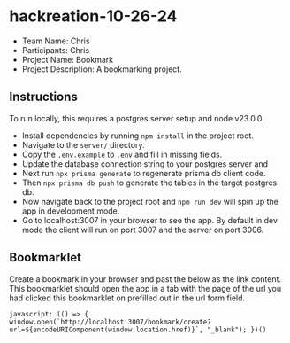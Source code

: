 # hackreation-10-26-24

- Team Name: Chris
- Participants: Chris
- Project Name: Bookmark
- Project Description: A bookmarking project.


## Instructions

To run locally, this requires a postgres server setup and node v23.0.0.
- Install dependencies by running `npm install` in the project root.
- Navigate to the `server/` directory.
- Copy the `.env.example` to `.env` and fill in missing fields.
- Update the database connection string to your postgres server and 
- Next run `npx prisma generate` to regenerate prisma db client code.
- Then `npx prisma db push` to generate the tables in the target postgres db.
- Now navigate back to the project root and `npm run dev` will spin up the app in development mode.
- Go to localhost:3007 in your browser to see the app. By default in dev mode the client will run on port 3007 and the server on port 3006.


## Bookmarklet

Create a bookmark in your browser and past the below as the link content. This bookmarklet should open the app
in a tab with the page of the url you had clicked this bookmarklet on prefilled out in the url form field.

```
javascript: (() => { window.open(`http://localhost:3007/bookmark/create?url=${encodeURIComponent(window.location.href)}`, "_blank"); })()
```
